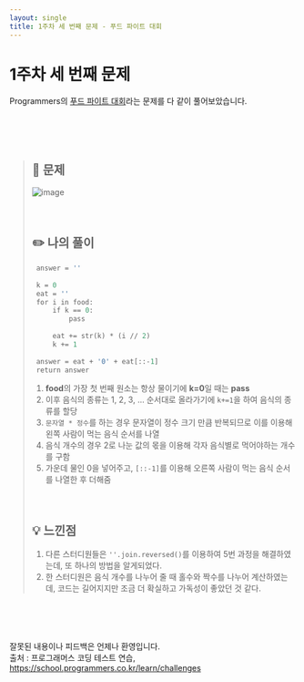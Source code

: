 ```yaml
---
layout: single
title: 1주차 세 번째 문제 - 푸드 파이트 대회
---
```






# 1주차 세 번째 문제
Programmers의 [푸드 파이트 대회](https://school.programmers.co.kr/learn/courses/30/lessons/134240)라는 문제를 다 같이 풀어보았습니다.





<br><br><br>
> ## 📖 문제
> ![image](https://user-images.githubusercontent.com/97678547/221114200-3bd90e26-d59a-4059-a7a1-c1b3d69a79b0.png)
> <br><br><br>
> ## ✏️ 나의 풀이
>
>  ```def solution(food):
>   answer = ''
>   
>   k = 0
>   eat = ''
>   for i in food: 
>       if k == 0:
>           pass
>       
>       eat += str(k) * (i // 2)
>       k += 1
>   
>   answer = eat + '0' + eat[::-1]
>   return answer
>  ```
>  1. **food**의 가장 첫 번째 원소는 항상 물이기에 **k=0**일 때는 **pass**
>  2. 이후 음식의 종류는 1, 2, 3, ... 순서대로 올라가기에 ```k+=1```을 하여 음식의 종류를 할당
>  3. ```문자열 * 정수```를 하는 경우 문자열이 정수 크기 만큼 반복되므로 이를 이용해 왼쪽 사람이 먹는 음식 순서를 나열
>  4. 음식 개수의 경우 2로 나눈 값의 몫을 이용해 각자 음식별로 먹어야하는 개수를 구함
>  5. 가운데 물인 0을 넣어주고, ```[::-1]```를 이용해 오른쪽 사람이 먹는 음식 순서를 나열한 후 더해줌
>  <br><br><br>
> ## 💡 느낀점
>  1. 다른 스터디원들은 ```''.join.reversed()```를 이용하여 5번 과정을 해결하였는데, 또 하나의 방법을 알게되었다.
>  2. 한 스터디원은 음식 개수를 나누어 줄 때 홀수와 짝수를 나누어 계산하였는데, 코드는 길어지지만 조금 더 확실하고 가독성이 좋았던 것 같다.

<br><br><br><br>
잘못된 내용이나 피드백은 언제나 환영입니다. <br>
출처 : 프로그래머스 코딩 테스트 연습, https://school.programmers.co.kr/learn/challenges
